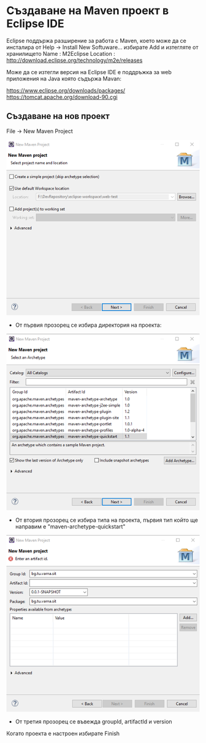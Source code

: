 # Създаване на Maven проект в Eclipse IDE

Eclipse поддържа разширение за работа с Maven, което може да се инсталира от Help -> Install New Softuware... избирате Add и изтегляте от хранилището
Name : M2Eclipse
Location : http://download.eclipse.org/technology/m2e/releases

Може да се изтегли версия на Eclipse IDE е поддръжка за web приложения на Java която съдържа Mavan:

https://www.eclipse.org/downloads/packages/ https://tomcat.apache.org/download-90.cgi

## Създаване на нов проект 

File -> New Maven Project

![step1.png](https://github.com/theVelislavKolesnichenko/IT/blob/master/Maven/Image/step1.png)

- От първия прозорец се избира директория на проекта:

![step1.png](https://github.com/theVelislavKolesnichenko/IT/blob/master/Maven/Image/step2.png)

- От втория прозорец се избира типа на проекта, първия тип който ще направим е "maven-archetype-quickstart"

![step1.png](https://github.com/theVelislavKolesnichenko/IT/blob/master/Maven/Image/step3.png)

- От третия прозорец се въвежда groupId, artifactId и version

Когато проекта е настроен избирате Finish
